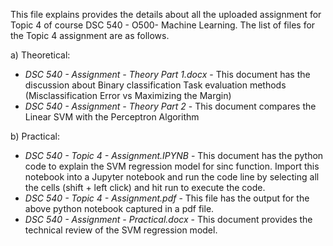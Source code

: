 This file explains provides the details about all the uploaded assignment for Topic 4 of course DSC 540 - O500- Machine Learning. The list of files for the Topic 4 assignment are as follows.


a) Theoretical:

* _DSC 540 - Assignment - Theory Part 1.docx_ - This document has the discussion about Binary classification Task evaluation methods (Misclassification Error vs Maximizing the Margin)
* _DSC 540 - Assignment - Theory Part 2_ - This document compares the Linear SVM with the Perceptron Algorithm

b) Practical:

* _DSC 540 - Topic 4 - Assignment.IPYNB_ - This document has the python code to explain the SVM regression model for sinc function. Import this notebook into a Jupyter notebook and run the code line by selecting all the cells (shift + left click) and hit run to execute the code.
* _DSC 540 - Topic 4 - Assignment.pdf_ - This file has the output for the above python notebook captured in a pdf file.
* _DSC 540 - Assignment - Practical.docx_ - This document provides the technical review of the SVM regression model.
